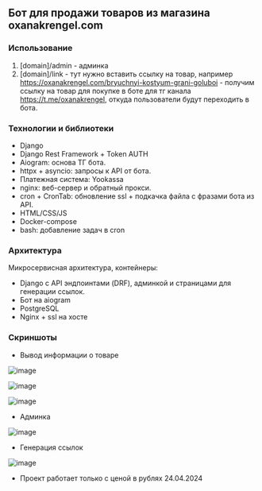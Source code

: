 ## Бот для продажи товаров из магазина oxanakrengel.com
### Использование
1) [domain]/admin - админка
2) [domain]/link - тут нужно вставить ссылку на товар, например https://oxanakrengel.com/bryuchnyi-kostyum-grani-goluboi - получим ссылку на товар для покупке в боте для тг канала https://t.me/oxanakrengel, откуда пользователи будут переходить в бота.

### Технологии и библиотеки
* Django
* Django Rest Framework + Token AUTH
* Aiogram: основа ТГ бота.
* httpx + asyncio: запросы к API от бота.
* Платежная система: Yookassa
* nginx: веб-сервер и обратный прокси.
* cron + CronTab: обновление ssl + подкачка файла с фразами бота из API.
* HTML/CSS/JS
* Docker-compose
* bash: добавление задач в cron

### Архитектура
Микросервисная архитектура, контейнеры: 
* Django с API эндпоинтами (DRF), админкой и страницами для генерации ссылок.
* Бот на aiogram
* PostgreSQL
* Nginx + ssl на хосте

### Скриншоты

* Вывод информации о товаре

![image](https://github.com/Zimin0/Oxanakrengel-Tg-Bot/assets/67171139/bff6fcc5-afea-44ab-a805-d47949f324f8)


![image](https://github.com/Zimin0/Oxanakrengel-Tg-Bot/assets/67171139/8d2692ea-e44d-4147-b5df-7f0d2f1c010f)

![image](https://github.com/Zimin0/Oxanakrengel-Tg-Bot/assets/67171139/0c05d525-b41f-4007-bbee-44c7a7ecb478)


* Админка

![image](https://github.com/Zimin0/Oxanakrengel-Tg-Bot/assets/67171139/000aacf3-1785-423b-b39e-b0fe3bc4b9a5)

* Генерация ссылок

![image](https://github.com/Zimin0/Oxanakrengel-Tg-Bot/assets/67171139/ca03a3f5-6593-4342-bb88-2370223159ca)


* Проект работает только с ценой в рублях 24.04.2024
